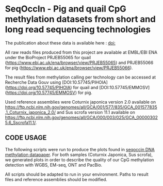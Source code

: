 # SeqOccIn - Pig and quail CpG methylation datasets from short and long read sequencing technologies

The publication about these data is available here : [doi:](https://www.nature.com/articles/)

All raw reads files produced from this project are available at EMBL/EBI ENA under the BioProject PRJEB55065 for quail (https://www.ebi.ac.uk/ena/browser/view/PRJEB55065) and PRJEB55066 for pig (https://www.ebi.ac.uk/ena/browser/view/PRJEB55066).

The result files from methylation calling per technology can be accessed at Recherche Data Gouv using [DOI:10.57745/PIHOIA] (https://doi.org/10.57745/PIHOIA) for quail and [DOI:10.57745/EMMOSV] (https://doi.org/10.57745/EMMOSV) for pig.

Used reference assemblies were Coturnix japonica version 2.0 available on https://ftp.ncbi.nlm.nih.gov/genomes/all/GCA/001/577/835/GCA_001577835.1_Coturnix_japonica_2.0/ and Sus scrofa version 11.1 available on https://ftp.ncbi.nlm.nih.gov/genomes/all/GCA/000/003/025/GCA_000003025.6_Sscrofa11.1/.

## CODE USAGE

The following scripts were run to produce the plots found in [seqoccin DNA methylation datapaper](https://www.nature.com/articles/).
For both samples (Coturnix Japonica, Sus scrofa), we generated plots in order to describe the quality of our CpG methylation detection with WGBS, EM-seq, ONT and PacBio.

All scripts should be adapted to run in your environment. Paths to result files and reference assemblies should be modified.

